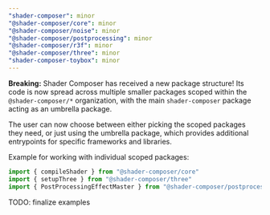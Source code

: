 ```yaml
---
"shader-composer": minor
"@shader-composer/core": minor
"@shader-composer/noise": minor
"@shader-composer/postprocessing": minor
"@shader-composer/r3f": minor
"@shader-composer/three": minor
"shader-composer-toybox": minor
---
```


**Breaking:** Shader Composer has received a new package structure! Its code is now spread across multiple smaller packages scoped within the `@shader-composer/*` organization, with the main `shader-composer` package acting as an umbrella package.

The user can now choose between either picking the scoped packages they need, or just using the umbrella package, which provides additional entrypoints for specific frameworks and libraries.

Example for working with individual scoped packages:

```js
import { compileShader } from "@shader-composer/core"
import { setupThree } from "@shader-composer/three"
import { PostProcessingEffectMaster } from "@shader-composer/postprocessing"
```

TODO: finalize examples
